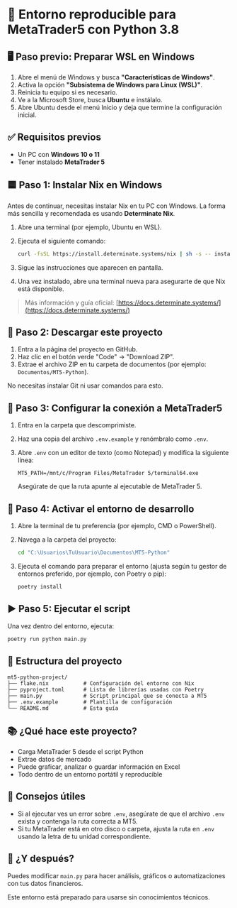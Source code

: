 # 🐍 Entorno reproducible para MetaTrader5 con Python 3.8

## 🖥️ Paso previo: Preparar WSL en Windows

1. Abre el menú de Windows y busca **"Características de Windows"**.
2. Activa la opción **"Subsistema de Windows para Linux (WSL)"**.
3. Reinicia tu equipo si es necesario.
4. Ve a la Microsoft Store, busca **Ubuntu** e instálalo.
5. Abre Ubuntu desde el menú Inicio y deja que termine la configuración inicial.

## ✅ Requisitos previos

- Un PC con **Windows 10 o 11**
- Tener instalado **MetaTrader 5**

## 🟦 Paso 1: Instalar Nix en Windows

Antes de continuar, necesitas instalar Nix en tu PC con Windows. La forma más sencilla y recomendada es usando **Determinate Nix**.

1. Abre una terminal (por ejemplo, Ubuntu en WSL).
2. Ejecuta el siguiente comando:

   ```sh
   curl -fsSL https://install.determinate.systems/nix | sh -s -- install --determinate
   ```

3. Sigue las instrucciones que aparecen en pantalla.
4. Una vez instalado, abre una terminal nueva para asegurarte de que Nix está disponible.

> Más información y guía oficial: [https://docs.determinate.systems/](https://docs.determinate.systems/)

## 📁 Paso 2: Descargar este proyecto

1. Entra a la página del proyecto en GitHub.
2. Haz clic en el botón verde "Code" → "Download ZIP".
3. Extrae el archivo ZIP en tu carpeta de documentos (por ejemplo: `Documentos/MT5-Python`).

No necesitas instalar Git ni usar comandos para esto.

## 🔧 Paso 3: Configurar la conexión a MetaTrader5

1. Entra en la carpeta que descomprimiste.
2. Haz una copia del archivo `.env.example` y renómbralo como `.env`.
3. Abre `.env` con un editor de texto (como Notepad) y modifica la siguiente línea:

   ```env
   MT5_PATH=/mnt/c/Program Files/MetaTrader 5/terminal64.exe
   ```

   Asegúrate de que la ruta apunte al ejecutable de MetaTrader 5.

## 🧪 Paso 4: Activar el entorno de desarrollo

1. Abre la terminal de tu preferencia (por ejemplo, CMD o PowerShell).
2. Navega a la carpeta del proyecto:

   ```sh
   cd "C:\Usuarios\TuUsuario\Documentos\MT5-Python"
   ```

3. Ejecuta el comando para preparar el entorno (ajusta según tu gestor de entornos preferido, por ejemplo, con Poetry o pip):

   ```sh
   poetry install
   ```

## ▶️ Paso 5: Ejecutar el script

Una vez dentro del entorno, ejecuta:

```sh
poetry run python main.py
```

## 📄 Estructura del proyecto

```
mt5-python-project/
├── flake.nix           # Configuración del entorno con Nix
├── pyproject.toml      # Lista de librerías usadas con Poetry
├── main.py             # Script principal que se conecta a MT5
├── .env.example        # Plantilla de configuración
└── README.md           # Esta guía
```

## 📚 ¿Qué hace este proyecto?

- Carga MetaTrader 5 desde el script Python
- Extrae datos de mercado
- Puede graficar, analizar o guardar información en Excel
- Todo dentro de un entorno portátil y reproducible

## 🧠 Consejos útiles

- Si al ejecutar ves un error sobre `.env`, asegúrate de que el archivo `.env` exista y contenga la ruta correcta a MT5.
- Si tu MetaTrader está en otro disco o carpeta, ajusta la ruta en `.env` usando la letra de tu unidad correspondiente.

## 🚀 ¿Y después?

Puedes modificar `main.py` para hacer análisis, gráficos o automatizaciones con tus datos financieros.

Este entorno está preparado para usarse sin conocimientos técnicos.
